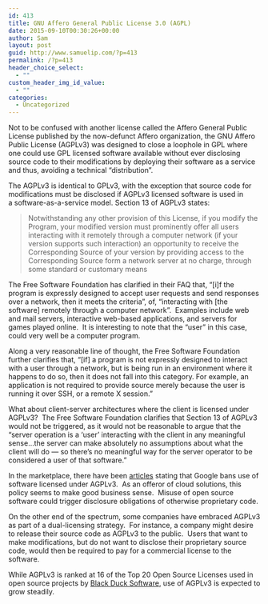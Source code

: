 ```yaml
---
id: 413
title: GNU Affero General Public License 3.0 (AGPL)
date: 2015-09-10T00:30:26+00:00
author: Sam
layout: post
guid: http://www.samuelip.com/?p=413
permalink: /?p=413
header_choice_select:
  - ""
custom_header_img_id_value:
  - ""
categories:
  - Uncategorized
---
```

Not to be confused with another license called the Affero General Public License published by the now-defunct Affero organization, the GNU Affero Public License (AGPLv3) was designed to close a loophole in GPL where one could use GPL licensed software available without ever disclosing source code to their modifications by deploying their software as a service and thus, avoiding a technical &#8220;distribution&#8221;.

The AGPLv3 is identical to GPLv3, with the exception that source code for modifications must be disclosed if AGPLv3 licensed software is used in a software-as-a-service model. Section 13 of AGPLv3 states:

> Notwithstanding any other provision of this License, if you modify the Program, your modified version must prominently offer all users interacting with it remotely through a computer network (if your version supports such interaction) an opportunity to receive the Corresponding Source of your version by providing access to the Corresponding Source form a network server at no charge, through some standard or customary means

The Free Software Foundation has clarified in their FAQ that, &#8220;[i]f the program is expressly designed to accept user requests and send responses over a network, then it meets the criteria&#8221;, of, &#8220;interacting with [the software] remotely through a computer network&#8221;.  Examples include web and mail servers, interactive web-based applications, and servers for games played online.  It is interesting to note that the &#8220;user&#8221; in this case, could very well be a computer program.

Along a very reasonable line of thought, the Free Software Foundation further clarifies that, &#8220;[if] a program is not expressly designed to interact with a user through a network, but is being run in an environment where it happens to do so, then it does not fall into this category. For example, an application is not required to provide source merely because the user is running it over SSH, or a remote X session.&#8221;

What about client-server architectures where the client is licensed under AGPLv3?  The Free Software Foundation clarifies that Section 13 of AGPLv3 would not be triggered, as it would not be reasonable to argue that the &#8220;server operation is a &#8216;user&#8217; interacting with the client in any meaningful sense&#8230;the server can make absolutely no assumptions about what the client will do &#8212; so there&#8217;s no meaningful way for the server operator to be considered a user of that software.&#8221;

In the marketplace, there have been [articles](http://www.theregister.co.uk/2011/03/31/google_on_open_source_licenses/) stating that Google bans use of software licensed under AGPLv3.  As an offeror of cloud solutions, this policy seems to make good business sense.  Misuse of open source software could trigger disclosure obligations of otherwise proprietary code.

On the other end of the spectrum, some companies have embraced AGPLv3 as part of a dual-licensing strategy.  For instance, a company might desire to release their source code as AGPLv3 to the public.  Users that want to make modifications, but do not want to disclose their proprietary source code, would then be required to pay for a commercial license to the software.

While AGPLv3 is ranked at 16 of the Top 20 Open Source Licenses used in open source projects by [Black Duck Software](https://www.blackducksoftware.com/resources/data/top-20-open-source-licenses), use of AGPLv3 is expected to grow steadily.